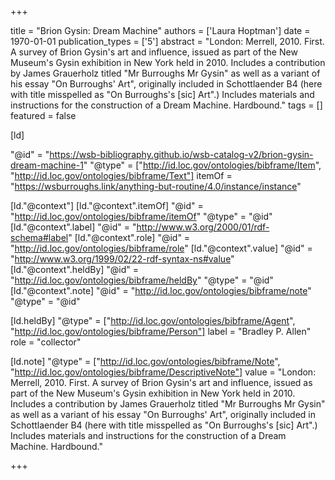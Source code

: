 +++

title = "Brion Gysin: Dream Machine"
authors = ['Laura Hoptman']
date = 1970-01-01
publication_types = ['5']
abstract = "London: Merrell, 2010. First. A survey of Brion Gysin's art and influence, issued as part of the New Museum's Gysin exhibition in New York held in 2010. Includes a contribution by James Grauerholz titled \"Mr Burroughs Mr Gysin\" as well as a variant of his essay \"On Burroughs' Art\", originally included in Schottlaender B4 (here with title misspelled as \"On Burroughs's [sic] Art\".) Includes materials and instructions for the construction of a Dream Machine. Hardbound."
tags = []
featured = false

[ld]

"@id" = "https://wsb-bibliography.github.io/wsb-catalog-v2/brion-gysin-dream-machine-1"
"@type" = ["http://id.loc.gov/ontologies/bibframe/Item", "http://id.loc.gov/ontologies/bibframe/Text"]
itemOf = "https://wsburroughs.link/anything-but-routine/4.0/instance/instance"

[ld."@context"]
    [ld."@context".itemOf]
    "@id" = "http://id.loc.gov/ontologies/bibframe/itemOf"
    "@type" = "@id"
    [ld."@context".label]
    "@id" = "http://www.w3.org/2000/01/rdf-schema#label"
    [ld."@context".role]
    "@id" = "http://id.loc.gov/ontologies/bibframe/role"
    [ld."@context".value]
    "@id" = "http://www.w3.org/1999/02/22-rdf-syntax-ns#value"
    [ld."@context".heldBy]
    "@id" = "http://id.loc.gov/ontologies/bibframe/heldBy"
    "@type" = "@id"
    [ld."@context".note]
    "@id" = "http://id.loc.gov/ontologies/bibframe/note"
    "@type" = "@id"

[ld.heldBy]
"@type" = ["http://id.loc.gov/ontologies/bibframe/Agent", "http://id.loc.gov/ontologies/bibframe/Person"]
label = "Bradley P. Allen"
role = "collector"

[ld.note]
"@type" = ["http://id.loc.gov/ontologies/bibframe/Note", "http://id.loc.gov/ontologies/bibframe/DescriptiveNote"]
value = "London: Merrell, 2010. First. A survey of Brion Gysin's art and influence, issued as part of the New Museum's Gysin exhibition in New York held in 2010. Includes a contribution by James Grauerholz titled \"Mr Burroughs Mr Gysin\" as well as a variant of his essay \"On Burroughs' Art\", originally included in Schottlaender B4 (here with title misspelled as \"On Burroughs's [sic] Art\".) Includes materials and instructions for the construction of a Dream Machine. Hardbound."

+++
